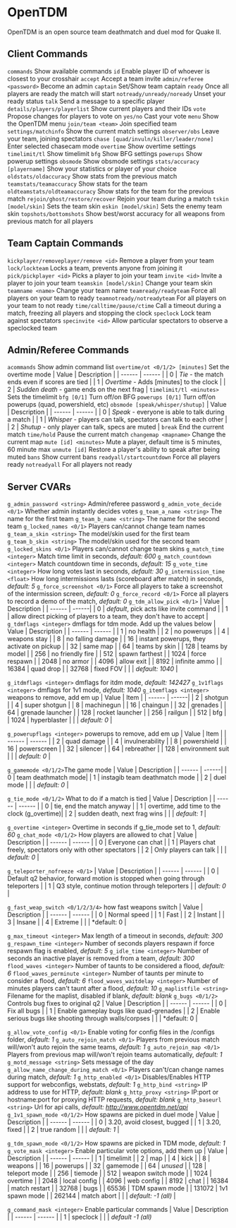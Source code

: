 # OpenTDM

OpenTDM is an open source team deathmatch and duel mod for Quake II.

## Client Commands
`commands` Show available commands
`id` Enable player ID of whoever is closest to your crosshair
`accept` Accept a team invite
`admin/referee <password>` Become an admin
`captain` Set/Show team captain
`ready` Once all players are ready the match will start
`notready/unready/noready` Unset your ready status
`talk` Send a message to a specific player
`details/players/playerlist` Show current players and their IDs
`vote` Propose changes for players to vote on
`yes/no` Cast your vote
`menu` Show the OpenTDM menu
`join/team <team>` Join specified team
`settings/matchinfo` Show the current match settings
`observer/obs` Leave your team, joining spectators
`chase [quad/invuln/killer/leader/none]` Enter selected chasecam mode
`overtime` Show overtime settings
`timelimit/tl` Show timelimit
`bfg` Show BFG settings
`powerups` Show powerup settings
`obsmode` Show obsmode settings
`stats/accuracy [playername]` Show your statistics or player of your choice 
`oldstats/oldaccuracy` Show stats from the previous match
`teamstats/teamaccuracy` Show stats for the team
`oldteamstats/oldteamaccuracy` Show stats for the team for the previous match
`rejoin/ghost/restore/recover` Rejoin your team during a match
`tskin [model/skin]` Sets the team skin
`eskin [model/skin]` Sets the enemy team skin
`topshots/bottomshots` Show best/worst accuracy for all weapons from previous match for all players

## Team Captain Commands
`kickplayer/removeplayer/remove <id>` Remove a player from your team
`lock/lockteam` Locks a team, prevents anyone from joining it
`pick/pickplayer <id>` Picks a player to join your team
`invite <id>` Invite a player to join your team
`teamskin [model/skin]` Change your team skin
`teamname <name>` Change your team name
`teamready/readyteam` Force all players on your team to ready
`teamnotready/notreadyteam` For all players on your team to not ready
`time/calltime/pause/ctime` Call a timeout during a match, freezing all players and stopping the clock
`speclock` Lock team against spectators
`specinvite <id>` Allow particular spectators to observe a speclocked team

## Admin/Referee Commands
`acommands` Show admin command list
`overtime/ot <0/1/2> [minutes]` Set the overtime mode
| Value | Description |
| ------ | ------ |
| 0 | *Tie* - the match ends even if scores are tied |
| 1 | *Overtime* - Adds [minutes] to the clock |
| 2 | *Sudden death* - game ends on the next frag |
`timelimit/tl <minutes>` Sets the timelimit
`bfg [0/1]` Turn off/on BFG
`powerups [0/1]` Turn off/on powerups (quad, powershield, etc)
`obsmode [speak/whisper/shutup]`
| Value | Description |
| ------ | ------ |
| 0 | *Speak* - everyone is able to talk during a match |
| 1 | *Whisper* - players can talk, spectators can talk to each other |
| 2 | *Shutup* - only player can talk, specs are muted |
`break` End the current match
`time/hold` Pause the current match
`changemap <mapname>` Change the current map
`mute [id] <minutes>` Mute a player, default time is 5 minutes, 60 minute max
`unmute [id]` Restore a player's ability to speak after being muted
`bans` Show current bans
`readyall/startcountdown` Force all players ready
`notreadyall` For all players not ready

## Server CVARs
`g_admin_password <string>` Admin/referee password
`g_admin_vote_decide <0/1>` Whether admin instantly decides votes
`g_team_a_name <string>` The name for the first team
`g_team_b_name <string>` The name for the second team
`g_locked_names <0/1>` Players can/cannot change team names
`g_team_a_skin <string>` The model/skin used for the first team
`g_team_b_skin <string>` The model/skin used for the second team
`g_locked_skins <0/1>` Players can/cannot change team skins
`g_match_time <integer>` Match time limit in seconds, *default: 600*
`g_match_countdown <integer>` Match countdown time in seconds, *default: 15*
`g_vote_time <integer>` How long votes last in seconds, *default: 30*
`g_intermission_time <float>` How long intermissions lasts (scoreboard after match) in seconds, *default: 5*
`g_force_screenshot <0/1>` Force all players to take a screenshot of the intermission screen, *default: 0*
`g_force_record <0/1>` Force all players to record a demo of the match, *default: 0*
`g_tdm_allow_pick <0/1>`
| Value | Description |
| ------ | ------|
| 0 | *default*, pick acts like invite command |
| 1 | allow direct picking of players to a team, they don't have to accept |
`g_tdmflags <integer>` dmflags for tdm mode. Add up the values below
| Value | Description |
| ------ | ------ |
| 1 | no health |
| 2 | no powerups |
| 4 | weapons stay |
| 8 | no falling damage |
| 16 | instant powerups, they activate on pickup |
| 32 | same map |
| 64 | teams by skin |
| 128 | teams by model |
| 256 | no friendly fire |
| 512 | spawn farthest |
| 1024 | force respawn |
| 2048 | no armor |
| 4096 | allow exit |
| 8192 | infinite ammo |
| 16384 | quad drop |
| 32768 | fixed FOV |
| | *default: 1040* |

`g_itdmflags <integer>` dmflags for itdm mode, *default: 142427*
`g_1v1flags <integer>` dmflags for 1v1 mode, *default: 1040*
`g_itemflags <integer>` weapons to remove, add em up
| Value | Item |
| ------ | ------|
| 2 | shotgun |
| 4 | super shotgun |
| 8 | machinegun |
| 16 | chaingun |
| 32 | grenades |
| 64 | grenade launcher |
| 128 | rocket launcher |
| 256 | railgun |
| 512 | bfg |
| 1024 | hyperblaster |
| | *default: 0* |

`g_powerupflags <integer>` powerups to remove, add em up
| Value | Item |
| ------ | ------ |
| 2 | quad damage |
| 4 | invulnerability |
| 8 | powershield |
| 16 | powerscreen |
| 32 | silencer |
| 64 | rebreather |
| 128 | environment suit |
| | *default: 0* |

`g_gamemode <0/1/2>`The game mode
| Value | Description |
| ------ | ------|
| 0 | team deathmatch mode|
| 1 | instagib team deathmatch mode |
| 2 | duel mode |
| | *default: 0* |

`g_tie_mode <0/1/2>` What to do if a match is tied
| Value | Description |
| ------ | ------ |
| 0 | tie, end the match anyway |
| 1 | overtime, add time to the clock (g_overtime)|
| 2 | sudden death, next frag wins |
| | *default: 1* |

`g_overtime <integer>` Overtime in seconds if g_tie_mode set to 1, *default: 60*
`g_chat_mode <0/1/2>` How players are allowed to chat
| Value | Description |
| ------ | ------ |
| 0 | Everyone can chat |
| 1 | Players chat freely, spectators only with other spectators |
| 2 | Only players can talk |
| | *default: 0* |

`g_teleporter_nofreeze <0/1>`
| Value | Description |
| ------ | ------ |
| 0 | Default q2 behavior, forward motion is stopped when going through teleporters |
| 1 | Q3 style, continue motion through teleporters
| | *default: 0* |

`g_fast_weap_switch <0/1/2/3/4>` how fast weapons switch
| Value | Description |
| ------ | ------ |
| 0 | Normal speed |
| 1 | Fast |
| 2 | Instant |
| 3 | Insane |
| 4 | Extreme |
| | *default: 0 |

`g_max_timeout <integer>` Max length of a timeout in seconds, *default: 300*
`g_respawn_time <integer>` Number of seconds players respawn if force respawn flag is enabled, *default: 5*
`g_idle_time <integer>` Number of seconds an inactive player is removed from a team, *default: 300*
`flood_waves <integer>` Number of taunts to be considered a flood, *default: 6*
`flood_waves_perminute <integer>` Number of taunts per minute to consider a flood, *default: 6*
`flood_waves_waitdelay <integer>` Number of minutes players can't taunt after a flood, *default: 10*
`g_maplistfile <string>` Filename for the maplist, disabled if blank, *default: blank*
`g_bugs <0/1/2>` Controls bug fixes to original q2
| Value | Description |
| ------ | ------ |
| 0 | Fix all bugs |
| 1 | Enable gameplay bugs like quad-grenades |
| 2 | Enable serious bugs like shooting through walls/corpses |
| | *default: 0 |

`g_allow_vote_config <0/1>` Enable voting for config files in the /configs folder, *default: 1*
`g_auto_rejoin_match <0/1>` Players from previous match will/won't auto rejoin the same teams, *default: 1*
`g_auto_rejoin_map <0/1>` Players from previous map will/won't rejoin teams automatically, *default: 1*
`g_motd_message <string>` Sets message of the day
`g_allow_name_change_during_match <0/1>` Players can't/can change names during match, *default: 1*
`g_http_enabled <0/1>` Disables/Enables HTTP support for webconfigs, webstats, *default: 1*
`g_http_bind <string>` IP address to use for HTTP, *default: blank*
`g_http_proxy <string>` IP:port or hostname:port for proxying HTTP requests, *default: blank*
`g_http_baseurl <string>` Url for api calls, *default: http://www.opentdm.net/api*
`g_1v1_spawn_mode <0/1/2>` How spawns are picked in duel mode
| Value | Description |
| ------ | ------ |
| 0 | 3.20, avoid closest, bugged |
| 1 | 3.20, fixed |
| 2 | true random |
| | *default: 1* |

`g_tdm_spawn_mode <0/1/2>` How spawns are picked in TDM mode, *default: 1*
`g_vote_mask <integer>` Enable particular vote options, add them up
| Value | Description |
| ------ | ------ |
| 1 | timelimit |
| 2 | map |
| 4 | kick |
| 8 | weapons |
| 16 | powerups |
| 32 | gamemode |
| 64 | *unused* | 
| 128 | teleport mode |
| 256 | tiemode |
| 512 | weapon switch mode |
| 1024 | overtime |
| 2048 | local config |
| 4096 | web config |
| 8192 | chat |
| 16384 | match restart |
| 32768 | bugs |
| 65536 | TDM spawn mode |
| 131072 | 1v1 spawn mode |
| 262144 | match abort |
| | *default: -1 (all)* |

`g_command_mask <integer>` Enable particular commands
| Value | Description |
| ------ | ------ |
| 1 | speclock |
| | *default -1 (all)*

















